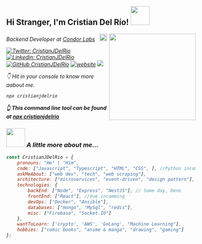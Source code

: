 <h2> Hi Stranger, I'm Cristian Del Río! <img src="https://media.giphy.com/media/Uu59YD62SCHkSDqzwe/giphy.gif" width="50"></h2>
<img align='right' src="https://media.giphy.com/media/5eLDrEaRGHegx2FeF2/giphy.gif" width="230">
<p><em>Backend Developer at <a href="https://condorlabs.io/">Condor Labs</a>&nbsp &nbsp<img src="https://condorlabs.io/favicon-32x32.png?v=8031a439d4511ed16be9cc014fc17b20" width="20"></p>


[![Twitter: CristianJDelRio](https://img.shields.io/twitter/follow/cristianjdelrio?style=social)](https://twitter.com/cristianjdelrio)
[![Linkedin: CristianJDelRio](https://img.shields.io/badge/-cristianjdelrio-blue?style=flat-square&logo=Linkedin&logoColor=white&link=https://www.linkedin.com/in/cristianjdelrio/)](https://www.linkedin.com/in/cristianjdelrio/)
[![GitHub CristianJDelRio](https://img.shields.io/github/followers/cristianjdelrio?label=follow&style=social)](https://github.com/CristianJDelRio)
[![website](https://img.shields.io/badge/Website-46a2f1.svg?&style=flat-square&logo=Google-Chrome&logoColor=white&link=https://anmolsingh.me/)](https://cristianjdelrio.com/)
![](https://komarev.com/ghpvc/?username=cristianjdelrio&color=blue)
    
👇 Hit in your console to know more aabout me.

```bash
npx cristianjdelrio
```
**👆 This command line tool can be found at [npx cristianjdelrio](https://github.com/CristianJDelRio/npx-card)**
    
### <img src="https://media.giphy.com/media/qqZAaH2eWU168D19pG/giphy.gif" width="50"> A little more about me...  


```javascript
const CristianJDelRio = {
    pronouns: "He" | "Him",
    code: ["Javascript", "Typescript", "HTML", "CSS", ], //Python incomming
    askMeAbout: ["web dev", "tech", "web scraping"],
    architecture: ["microservices", "event-driven", "design pattern"],
    technologies: {
        backEnd: ["Node", "Express", "NestJS"], // Some day, Deno
        frontEnd: ["React"], //Vue incomming
        devOps: ["Docker", "Ansible"],
        databases: ["mongo", "MySql", "redis"],
        misc: ["Firebase", "Socket.IO"]
    },
    wantToLearn: ['crypto', 'AWS', 'GoLang', "Machine Learning"],
    hobbies: ["comic books", "anime & manga", "drawing", "gaming"]
};
```

